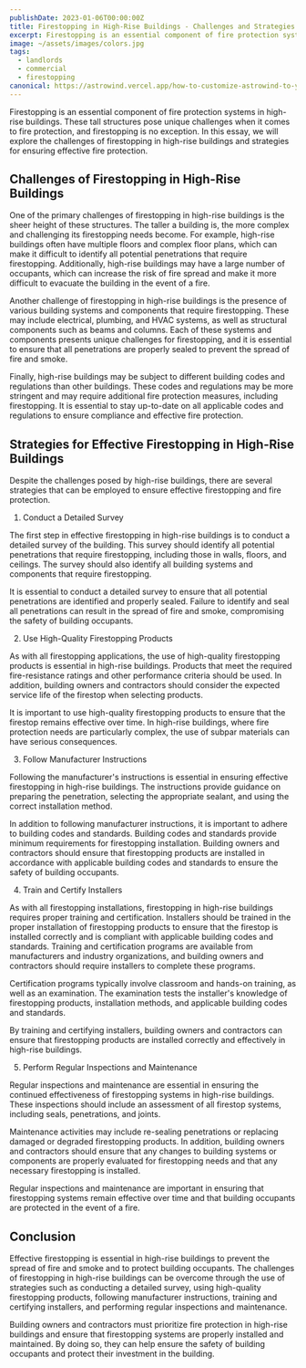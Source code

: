 ```yaml
---
publishDate: 2023-01-06T00:00:00Z
title: Firestopping in High-Rise Buildings - Challenges and Strategies
excerpt: Firestopping is an essential component of fire protection systems in high-rise buildings. These tall structures pose unique challenges when it comes to fire protection, and firestopping is no exception.
image: ~/assets/images/colors.jpg
tags:
  - landlords
  - commercial
  - firestopping
canonical: https://astrowind.vercel.app/how-to-customize-astrowind-to-your-brand
---
```


Firestopping is an essential component of fire protection systems in high-rise buildings. These tall structures pose unique challenges when it comes to fire protection, and firestopping is no exception. In this essay, we will explore the challenges of firestopping in high-rise buildings and strategies for ensuring effective fire protection.

## Challenges of Firestopping in High-Rise Buildings

One of the primary challenges of firestopping in high-rise buildings is the sheer height of these structures. The taller a building is, the more complex and challenging its firestopping needs become. For example, high-rise buildings often have multiple floors and complex floor plans, which can make it difficult to identify all potential penetrations that require firestopping. Additionally, high-rise buildings may have a large number of occupants, which can increase the risk of fire spread and make it more difficult to evacuate the building in the event of a fire.

Another challenge of firestopping in high-rise buildings is the presence of various building systems and components that require firestopping. These may include electrical, plumbing, and HVAC systems, as well as structural components such as beams and columns. Each of these systems and components presents unique challenges for firestopping, and it is essential to ensure that all penetrations are properly sealed to prevent the spread of fire and smoke.

Finally, high-rise buildings may be subject to different building codes and regulations than other buildings. These codes and regulations may be more stringent and may require additional fire protection measures, including firestopping. It is essential to stay up-to-date on all applicable codes and regulations to ensure compliance and effective fire protection.

## Strategies for Effective Firestopping in High-Rise Buildings

Despite the challenges posed by high-rise buildings, there are several strategies that can be employed to ensure effective firestopping and fire protection.

1. Conduct a Detailed Survey

The first step in effective firestopping in high-rise buildings is to conduct a detailed survey of the building. This survey should identify all potential penetrations that require firestopping, including those in walls, floors, and ceilings. The survey should also identify all building systems and components that require firestopping.

It is essential to conduct a detailed survey to ensure that all potential penetrations are identified and properly sealed. Failure to identify and seal all penetrations can result in the spread of fire and smoke, compromising the safety of building occupants.

2. Use High-Quality Firestopping Products

As with all firestopping applications, the use of high-quality firestopping products is essential in high-rise buildings. Products that meet the required fire-resistance ratings and other performance criteria should be used. In addition, building owners and contractors should consider the expected service life of the firestop when selecting products.

It is important to use high-quality firestopping products to ensure that the firestop remains effective over time. In high-rise buildings, where fire protection needs are particularly complex, the use of subpar materials can have serious consequences.

3. Follow Manufacturer Instructions

Following the manufacturer's instructions is essential in ensuring effective firestopping in high-rise buildings. The instructions provide guidance on preparing the penetration, selecting the appropriate sealant, and using the correct installation method.

In addition to following manufacturer instructions, it is important to adhere to building codes and standards. Building codes and standards provide minimum requirements for firestopping installation. Building owners and contractors should ensure that firestopping products are installed in accordance with applicable building codes and standards to ensure the safety of building occupants.

4. Train and Certify Installers

As with all firestopping installations, firestopping in high-rise buildings requires proper training and certification. Installers should be trained in the proper installation of firestopping products to ensure that the firestop is installed correctly and is compliant with applicable building codes and standards. Training and certification programs are available from manufacturers and industry organizations, and building owners and contractors should require installers to complete these programs.

Certification programs typically involve classroom and hands-on training, as well as an examination. The examination tests the installer's knowledge of firestopping products, installation methods, and applicable building codes and standards.

By training and certifying installers, building owners and contractors can ensure that firestopping products are installed correctly and effectively in high-rise buildings.

5. Perform Regular Inspections and Maintenance

Regular inspections and maintenance are essential in ensuring the continued effectiveness of firestopping systems in high-rise buildings. These inspections should include an assessment of all firestop systems, including seals, penetrations, and joints.

Maintenance activities may include re-sealing penetrations or replacing damaged or degraded firestopping products. In addition, building owners and contractors should ensure that any changes to building systems or components are properly evaluated for firestopping needs and that any necessary firestopping is installed.

Regular inspections and maintenance are important in ensuring that firestopping systems remain effective over time and that building occupants are protected in the event of a fire.

## Conclusion

Effective firestopping is essential in high-rise buildings to prevent the spread of fire and smoke and to protect building occupants. The challenges of firestopping in high-rise buildings can be overcome through the use of strategies such as conducting a detailed survey, using high-quality firestopping products, following manufacturer instructions, training and certifying installers, and performing regular inspections and maintenance.

Building owners and contractors must prioritize fire protection in high-rise buildings and ensure that firestopping systems are properly installed and maintained. By doing so, they can help ensure the safety of building occupants and protect their investment in the building.
